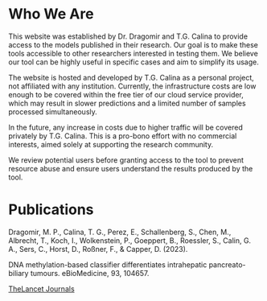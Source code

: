 # Who We Are

This website was established by Dr. Dragomir and T.G. Calina to provide access to the models published in their research. Our goal is to make these tools accessible to other researchers interested in testing them. We believe our tool can be highly useful in specific cases and aim to simplify its usage.

The website is hosted and developed by T.G. Calina as a personal project, not affiliated with any institution. Currently, the infrastructure costs are low enough to be covered within the free tier of our cloud service provider, which may result in slower predictions and a limited number of samples processed simultaneously.

In the future, any increase in costs due to higher traffic will be covered privately by T.G. Calina. This is a pro-bono effort with no commercial interests, aimed solely at supporting the research community.

We review potential users before granting access to the tool to prevent resource abuse and ensure users understand the results produced by the tool.

# Publications

Dragomir, M. P., Calina, T. G., Perez, E., Schallenberg, S., Chen, M., Albrecht, T., Koch, I., Wolkenstein, P., Goeppert, B., Roessler, S., Calin, G. A., Sers, C., Horst, D., Roßner, F., & Capper, D. (2023).

DNA methylation-based classifier differentiates intrahepatic pancreato-biliary tumours. eBioMedicine, 93, 104657.

[TheLancet Journals](https://www.thelancet.com/journals/ebiom/article/PIIS2352-3964(23)00222-0/fulltext)
